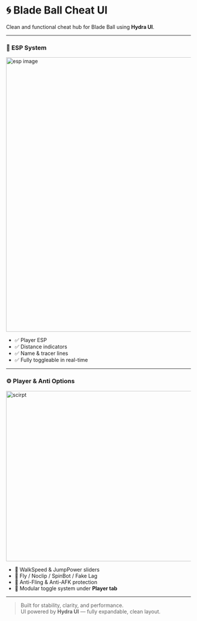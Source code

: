 # 🌀 Blade Ball Cheat UI

Clean and functional cheat hub for Blade Ball using **Hydra UI**.

---



### 🎯 ESP System




<img width="882" height="746" alt="esp image" src="https://github.com/user-attachments/assets/6ac2c8b3-2444-476d-b036-3123eb2fd357" />





- ✅ Player ESP  
- ✅ Distance indicators  
- ✅ Name & tracer lines  
- ✅ Fully toggleable in real-time

---












### ⚙️ Player & Anti Options



<img width="807" height="463" alt="scirpt" src="https://github.com/user-attachments/assets/1ae816d9-1bec-4e86-ba41-fc7942cdbc16" />




- 🦶 WalkSpeed & JumpPower sliders  
- 🛫 Fly / Noclip / SpinBot / Fake Lag  
- 🚫 Anti-Fling & Anti-AFK protection  
- 🧩 Modular toggle system under **Player tab**

---

> Built for stability, clarity, and performance.  
> UI powered by **Hydra UI** — fully expandable, clean layout.
